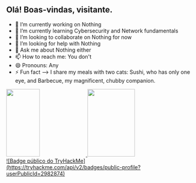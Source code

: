 ## Olá! Boas-vindas, visitante.

- 🔭 I’m currently working on Nothing
- 🌱 I’m currently learning Cybersecurity and Network fundamentals
- 👯 I’m looking to collaborate on Nothing for now
- 🤔 I’m looking for help with Nothing
- 💬 Ask me about Nothing either
- 📫 How to reach me: You don't
- 😄 Pronouns: Any
- ⚡ Fun fact --> I share my meals with two cats: Sushi, who has only one eye, and Barbecue, my magnificent, chubby companion.

<div>
  <a href="https://beacons.ai/robsant0s">
  <img height="180em" width="42%" src="https://github-readme-stats.vercel.app/api?username=robsant0s&show_icons=true&theme=dark&include_all_comits=true&count_private=true" />
  <img height="180em" width="50%" src="https://github-readme-stats.vercel.app/api/top-langs/?username=robsant0s&layout=compact&langs_count=16&theme=dark" />
</div>
![Badge público do TryHackMe](https://tryhackme.com/api/v2/badges/public-profile?userPublicId=2982874)
